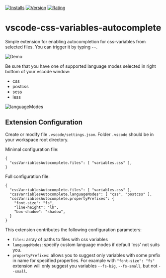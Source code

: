 [![Installs](https://vsmarketplacebadge.apphb.com/installs-short/paradigm-sy.vscode-css-variables-autocomplete.svg)](https://marketplace.visualstudio.com/items?itemName=paradigm-sy.vscode-css-variables-autocomplete)
[![Version](https://vsmarketplacebadge.apphb.com/version/paradigm-sy.vscode-css-variables-autocomplete.svg)](https://marketplace.visualstudio.com/items?itemName=paradigm-sy.vscode-css-variables-autocomplete)
[![Rating](https://vsmarketplacebadge.apphb.com/rating-star/paradigm-sy.vscode-css-variables-autocomplete.svg)](https://marketplace.visualstudio.com/items?itemName=paradigm-sy.vscode-css-variables-autocomplete)

# vscode-css-variables-autocomplete

Simple extension for enabling autocompletion for css-variables from selected files. You can trigger it by typing `--`.

![Demo](https://github.com/paradigm-sy/vscode-css-variables-autocomplete/raw/master/img/demo.gif)

Be sure that you have one of supported language modes selected in right bottom of your vscode window:
* css
* postcss
* scss
* less

![languageModes](https://github.com/paradigm-sy/vscode-css-variables-autocomplete/raw/master/img/language-mode.png)

## Extension Configuration
Create or modify file `.vscode/settings.json`. Folder `.vscode` should be in your workspace root directory.

Minimal configuration file:
```
{
  "cssVarriablesAutocomplete.files": [ "variables.css" ],
}
```

Full configuration file:
```
{
  "cssVarriablesAutocomplete.files": [ "variables.css" ],
  "cssVarriablesAutocomplete.languageModes": [ "css", "postcss" ],
  "cssVarriablesAutocomplete.propertyPrefixes": {
    "font-size": "fs",
    "line-height": "lh",
    "box-shadow": "shadow",
  }
}
```

This extension contributes the following configuration parameters:

* `files`: array of paths to files with css variables
* `languageModes`: specify custom language modes if default 'css' not suits you.
* `propertyPrefixes`: allows you to suggest only variables with some prefix in name for specified properties. For example with `"font-size": "fs"` extension will only suggest you variables `--fs-big`, `--fs-small`, but not `--small`.
